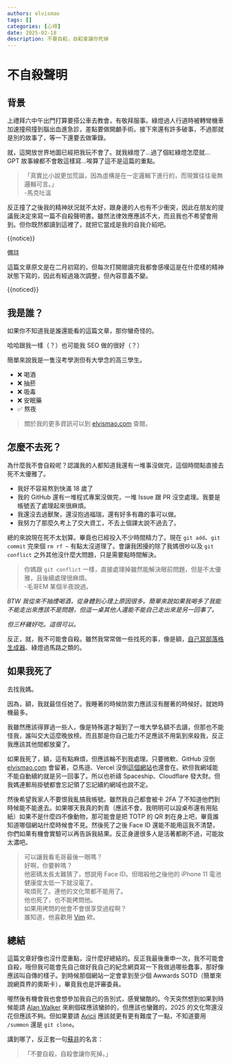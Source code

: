 ```yaml
---
authors: elvismao
tags: []
categories: [心得]
date: 2025-02-18
description: 不要自殺，自殺會讓你死掉
---
```


# 不自殺聲明

## 背景

上禮拜六中午出門打算要搭公車去教會，有敬拜服事。綠燈過人行道時被轉彎機車加速撞飛撞到腦出血進急診，差點要做開顱手術。接下來還有許多破事，不過那就是別的故事了，等一下還要去做筆錄。

就，這開放世界地圖已經把我玩不會了。就我綠燈了...過了個紅綠燈怎麼就... GPT 故事線都不會敢這樣寫...唉算了這不是這篇的重點。

> 「真實比小說更加荒誕，因為虛構是在一定邏輯下進行的，而現實往往毫無邏輯可言。」  
> -馬克吐溫

反正撞了之後我的精神狀況就不太好，跟身邊的人也有不少衝突，因此在朋友的提議我決定來寫一篇不自殺聲明書。雖然法律效應應該不大，而且我也不希望會用到。但你既然都讀到這裡了，就把它當成是我的自我介紹吧。

{{notice}}

備註

這篇文章原文是在二月初寫的，但每次打開閱讀完我都會感嘆這是在什麼樣的精神狀態下寫的，因此有經過幾次調整，但內容意義不變。

{{noticed}}

## 我是誰？

如果你不知道我是誰還能看的這篇文章，那你蠻奇怪的。

哈哈跟我一樣（？）也可能我 SEO 做的很好（？）

簡單來說我是一隻沒考學測但有大學念的高三學生。

- ❌ 喝酒
- ❌ 抽菸
- ❌ 吸毒
- ❌ 安眠藥
- ✅ 熬夜

> 關於我的更多資訊可以到 [elvismao.com](https://elvismao.com) 查閱。

## 怎麼不去死？

為什麼我不會自殺呢？認識我的人都知道我還有一堆事沒做完，這個時間點直接去死不太優雅了。

- 我好不容易熬到快滿 18 歲了
- 我的 GitHub 還有一堆程式專案沒做完，一堆 Issue 跟 PR 沒空處理。我要是帳號丟了處理起來很麻煩。
- 我還沒去過獸聚，還沒抱過福瑞，還有好多有趣的事可以做。
- 我努力了那麼久考上了交大資工，不去上個課太說不過去了。

總的來說現在死不太划算。畢竟也已經投入不少時間精力了。現在 `git add`、`git commit` 完來個 `rm rf ~` 有點太沒道理了。會讓我困擾的除了我媽很吵以及 `git conflict` 之外其他沒什麼大問題，只是需要點時間解決。

> 你媽跟 `git conflict` 一樣，直接處理掉雖然能解決眼前問題，但是不太優雅，且後續處理很麻煩。  
> -毛哥EM 某個半夜說過。

_BTW 我從來不抽煙喝酒，從身體到心理上原因很多。簡單來說如果我喝多了我能不能走出來應該不是問題，但這一桌其他人還能不能自己走出來是另一回事了。_

_但三杯雞好吃。這很可以。_

反正，就，我不可能會自殺。雖然我常常做一些找死的事，像是額，[自己寫部落格生成器](https://emtech.cc/p/emblog)、綠燈過馬路之類的。

## 如果我死了

去找我媽。

因為，額，我就最信任她了。我睡著的時候防禦力應該沒有醒著的時候好。就她時機最多。

我雖然應該得罪過一些人，像是特殊選才報到了一堆大學名額不去讀，但那也不能怪我，誰叫交大這麼晚放榜。而且那是你自己能力不足應該不用氣到來殺我，反正我應該其他間都放棄了。

如果我死了，額，這有點麻煩，但應該輪不到我處理。只要微軟、GitHub 沒倒 [elvismao.com](https://elvismao.com/) 會留著，亞馬遜、Vercel 沒倒[這個網站](https://emtech.cc/)也還會在。欸但我網域能不能自動續約就是另一回事了。所以也祈禱 Spaceship、Cloudflare 發大財。但我媽連郵局掛號都會忘記領了忘記續約網域也說不定。

然後希望我家人不要恨我亂搞我帳號。雖然我自己都會被卡 2FA 了不知道他們到時候能不能進去。如果哪天我真的刺青（應該不會，我明明可以設桌布還有用貼紙）如果不是什麼四不像動物，那可能會是把 TOTP 的 QR 刺在身上吧，畢竟誰知道哪個網站什麼時候會不見。然後死了之後 Face ID 還能不能用這我不清楚，你們如果有機會實驗可以再告訴我結果。反正身邊很多人是活著都刷不過，可能妝太濃吧。

> 可以讓我看毛哥最後一眼嗎？  
> 好啊，你要幹嗎？  
> 他密碼太長太難猜了，想說用 Face ID。但暗殺他之後他的 iPhone 11 電池健康度太低一下就沒電了。  
> 唉煩死了。連他的文化幣都不能用了。  
> 他也死了，也不能拷問他。  
> 如果用拷問的他會不會很享受過程啊？  
> 誰知道，他喜歡用 [Vim](https://zh.wikipedia.org/zh-tw/Vim) 欸。

## 總結

這篇文章好像也沒什麼重點，沒什麼好總結的。反正我最後重申一次，我不可能會自殺，哦但我可能會先自己做好我自己的紀念網頁寫一下我做過哪些蠢事，那好像應該叫自傳的樣子。到時候那個網站一定會拿到至少個 Awwards SOTD（簡單來說網頁界的奧斯卡），畢竟我也是評審委員。

喔然後有機會我也會想參加我自己的告別式，感覺蠻酷的。今天突然想到如果到時候能請 [Alan Walker](https://google.com/search?q=Alan%20Walker) 來刷個碟應該蠻帥的，但應該也蠻難的，2025 的文化幣還沒花但應該不夠。但如果要請 [Avicii](https://google.com/search?q=Avicii) 應該就更有更有難度了一點，不知道要用 `/summon` 還是 `git clone`。

講到哪了，反正套一句[蘇非](https://www.youtube.com/@ifeisu0402)的名言：

> 「不要自殺，自殺會讓你死掉。」
